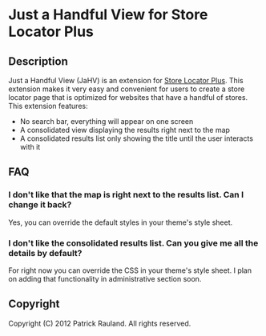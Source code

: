 # Just a Handful View for Store Locator Plus

## Description

Just a Handful View (JaHV) is an extension for [Store Locator Plus](http://www.cybersprocket.com/product/store-locator-plus/). This extension makes it very easy and convenient for users to create a store locator page that is optimized for websites that have a handful of stores. This extension features:

* No search bar, everything will appear on one screen
* A consolidated view displaying the results right next to the map
* A consolidated results list only showing the title until the user interacts with it

## FAQ

### I don't like that the map is right next to the results list. Can I change it back?

Yes, you can override the default styles in your theme's style sheet.

### I don't like the consolidated results list. Can you give me all the details by default?

For right now you can override the CSS in your theme's style sheet. I plan on adding that functionality in administrative section soon.

## Copyright

Copyright (C) 2012 Patrick Rauland. All rights reserved.